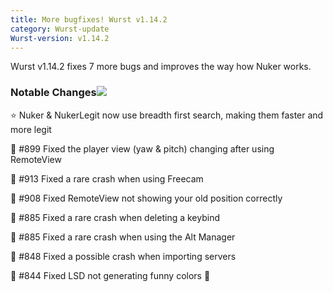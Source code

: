 ```yaml
---
title: More bugfixes! Wurst v1.14.2
category: Wurst-update
Wurst-version: v1.14.2
---
```

<p class="lead">
  Wurst v1.14.2 fixes 7 more bugs and improves the way how Nuker works.
</p>

### Notable Changes![](https://ga-beacon.appspot.com/UA-52838431-1/GitHub/releases/v1.14.2?pixel)

:star: Nuker & NukerLegit now use breadth first search, making them faster and more legit

:bug: #899 Fixed the player view (yaw & pitch) changing after using RemoteView

:bug: #913 Fixed a rare crash when using Freecam

:bug: #908 Fixed RemoteView not showing your old position correctly

:bug: #885 Fixed a rare crash when deleting a keybind

:bug: #885 Fixed a rare crash when using the Alt Manager

:bug: #848 Fixed a possible crash when importing servers

:bug: #844 Fixed LSD not generating funny colors :smoking:

